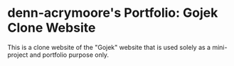 # denn-acrymoore's Portfolio: Gojek Clone Website

This is a clone website of the "Gojek" website that is used solely as a mini-project and portfolio purpose only.
